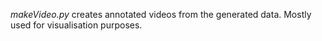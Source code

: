 _makeVideo.py_ creates annotated videos from the generated data. Mostly used for visualisation purposes.
